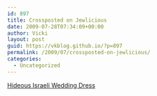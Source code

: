 ```yaml
---
id: 897
title: Crossposted on Jewlicious
date: 2009-07-28T07:34:09+00:00
author: Vicki
layout: post
guid: https://vkblog.github.io/?p=897
permalink: /2009/07/crossposted-on-jewlicious/
categories:
  - Uncategorized
---
```

[Hideous Israeli Wedding Dress](http://www.jewlicious.com/2009/07/hideous-israeli-wedding-dress-awareness-day/)